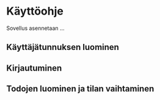 # Käyttöohje

Sovellus asennetaan ...

## Käyttäjätunnuksen luominen

## Kirjautuminen

## Todojen luominen ja tilan vaihtaminen